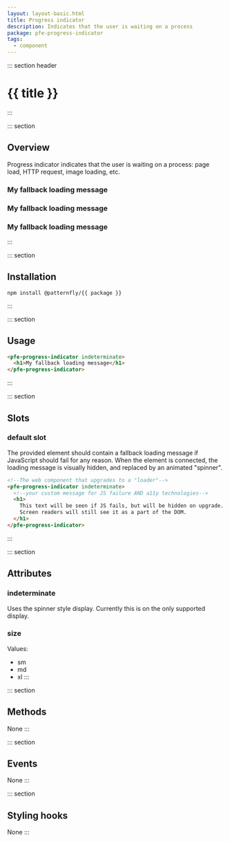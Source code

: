 ```yaml
---
layout: layout-basic.html
title: Progress indicator
description: Indicates that the user is waiting on a process
package: pfe-progress-indicator
tags:
  - component
---
```

<script type="module" src="/elements/{{ package }}/dist/{{ package }}.min.js"></script>

<style>
.overview-demo pfe-progress-indicator {
  margin-right: 8px;
}
</style>

::: section header
# {{ title }}
:::

::: section
## Overview

Progress indicator indicates that the user is waiting on a process: page load, HTTP request, image loading, etc.

<div class="overview-demo">
  <pfe-progress-indicator indeterminate size="sm">
    <h3>My fallback loading message</h3>
  </pfe-progress-indicator>
  <pfe-progress-indicator indeterminate size="md">
    <h3>My fallback loading message</h3>
  </pfe-progress-indicator>
  <pfe-progress-indicator indeterminate size="xl">
    <h3>My fallback loading message</h3>
  </pfe-progress-indicator>
</div>
:::

::: section
## Installation

```shell
npm install @patternfly/{{ package }}
```
:::

::: section
## Usage

```html
<pfe-progress-indicator indeterminate>
  <h1>My fallback loading message</h1>
</pfe-progress-indicator>
```
:::

::: section
## Slots
### default slot
The provided element should contain a fallback loading message if JavaScript should fail for any reason. When the element is connected, the loading message is visually hidden, and replaced by an animated "spinner".

```html
<!--The web component that upgrades to a "loader"-->
<pfe-progress-indicator indeterminate>
  <!--your custom message for JS failure AND a11y technologies-->
  <h1>
    This text will be seen if JS fails, but will be hidden on upgrade.
    Screen readers will still see it as a part of the DOM.
  </h1>
</pfe-progress-indicator>
```
:::

::: section
## Attributes
### indeterminate

Uses the spinner style display. Currently this is on the only supported display.

### size

Values: 
- sm
- md
- xl
:::

::: section
## Methods
None
:::

::: section
## Events
None
:::

::: section
## Styling hooks
None
:::